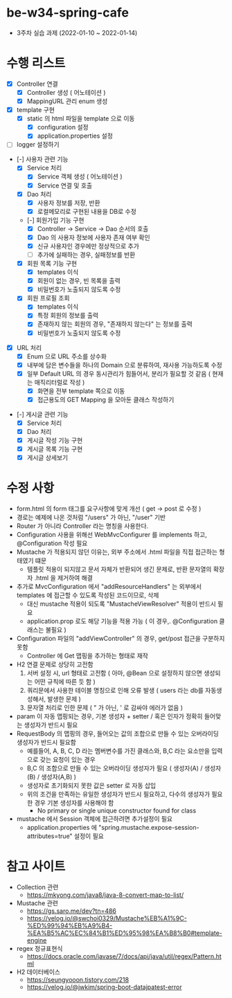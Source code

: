 # be-w34-spring-cafe
- 3주차 실습 과제 (2022-01-10 ~ 2022-01-14)

# 수행 리스트
- [x] Controller 연결
  - [x] Controller 생성 ( 어노테이션 )
  - [x] MappingURL 관리 enum 생성
- [x] template 구현
  - [x] static 의 html 파일을 template 으로 이동
    - [x] configuration 설정
    - [x] application.properties 설정
- [ ] logger 설정하기
- [-] 사용자 관련 기능
  - [x] Service 처리
    - [x] Service 객체 생성 ( 어노테이션 )
    - [x] Service 연결 및 호출
  - [x] Dao 처리
    - [x] 사용자 정보를 저장, 반환
    - [x] 로컬메모리로 구현된 내용을 DB로 수정
  - [-] 회원가입 기능 구현
    - [x] Controller -> Service -> Dao 순서의 호출
    - [x] Dao 의 사용자 정보에 사용자 존재 여부 확인
    - [x] 신규 사용자인 경우에만 정상적으로 추가
    - [ ] 추가에 실패하는 경우, 실패정보를 반환
  - [x] 회원 목록 기능 구현
    - [x] templates 이식
    - [x] 회원이 없는 경우, 빈 목록을 출력
    - [x] 비밀번호가 노출되지 않도록 수정
  - [x] 회원 프로필 조회
    - [x] templates 이식
    - [x] 특정 회원의 정보를 출력
    - [x] 존재하지 않는 회원의 경우, "존재하지 않는다" 는 정보를 출력
    - [x] 비밀번호가 노출되지 않도록 수정
- [x] URL 처리
  - [x] Enum 으로 URL 주소를 상수화
  - [x] 내부에 담은 변수들을 하나의 Domain 으로 분류하여, 재사용 가능하도록 수정
  - [x] 일부 Default URL 의 경우 동시관리가 힘들어서, 분리가 필요할 것 같음 ( 현재는 매직리터럴로 작성 )
    - [x] 화면을 전부 template 쪽으로 이동
    - [x] 접근용도의 GET Mapping 을 모아둔 클래스 작성하기
- [-] 게시글 관련 기능
  - [x] Service 처리
  - [x] Dao 처리
  - [x] 게시글 작성 기능 구현
  - [x] 게시글 목록 기능 구현
  - [x] 게시글 상세보기

# 수정 사항
- form.html 의 form 태그를 요구사항에 맞게 개선 ( get -> post 로 수정 )
- 경로는 예제에 나온 것처럼 "/users" 가 아닌, "/user" 기반
- Router 가 아니라 Controller 라는 명칭을 사용한다.
- Configuration 사용을 위해선 WebMvcConfigurer 를 implements 하고, @Configuration 작성 필요
- Mustache 가 적용되지 않던 이유는, 외부 주소에서 .html 파일을 직접 접근하는 형태였기 떄문
  - 템플릿 적용이 되지않고 문서 자체가 반환되어 생긴 문제로, 반환 문자열의 확장자 .html 을 제거하여 해결
- 추가로 MvcConfiguration 에서 "addResourceHandlers" 는 외부에서 templates 에 접근할 수 있도록 작성된 코드이므로, 삭제
  - 대신 mustache 적용이 되도록 "MustacheViewResolver" 적용이 반드시 필요 
  - application.prop 로도 해당 기능을 적용 가능 ( 이 경우,. @Configuration 클래스는 불필요 )
- Configuration 파일의 "addViewController" 의 경우, get/post 접근을 구분하지 못함
  - Controller 에 Get 맵핑을 추가하는 형태로 재작
- H2 연결 문제로 상당히 고전함
  1. 서버 설정 시, url 형태로 고전함 ( 아마, @Bean 으로 설정하지 않으면 생성되는 어떤 규칙에 따른 듯 함 )
  2. 쿼리문에서 사용한 테이블 명칭으로 인해 오류 발생 ( users 라는 db를 자동생성해서, 발생한 문제 )
  3. 문자열 처리로 인한 문제 ( " 가 아닌, ' 로 감싸야 에러가 없음 )
- param 이 자동 맵핑되는 경우, 기본 생성자 + setter / 혹은 인자가 정확히 들어맞는 생성자가 반드시 필요
- RequestBody 의 맵핑의 경우, 들어오는 값의 조합으로 만들 수 있는 오버라이딩 생성자가 반드시 필요함
  - 예를들어, A, B, C, D 라는 멤버변수를 가진 클래스와, B,C 라는 요소만을 입력으로 갖는 요청이 있는 경우
  - B,C 의 조합으로 만들 수 있는 오버라이딩 생성자가 필요 ( 생성자(A) / 생성자(B) / 생성자(A,B) )
  - 생성자로 초기화되지 못한 값은 setter 로 자동 삽입
  - 위의 조건을 만족하는 유일한 생성자가 반드시 필요하고, 다수의 생성자가 필요한 경우 기본 생성자를 사용해야 함
    - No primary or single unique constructor found for class
- mustache 에서 Session 객체에 접근하려면 추가설정이 필요
  - application.properties 에 "spring.mustache.expose-session-attributes=true" 설정이 필요

# 참고 사이트
- Collection 관련
  - https://mkyong.com/java8/java-8-convert-map-to-list/
- Mustache 관련
  - https://gs.saro.me/dev?tn=486
  - https://velog.io/@swchoi0329/Mustache%EB%A1%9C-%ED%99%94%EB%A9%B4-%EA%B5%AC%EC%84%B1%ED%95%98%EA%B8%B0#template-engine
- regex 정규표현식
  - https://docs.oracle.com/javase/7/docs/api/java/util/regex/Pattern.html
- H2 데이터베이스
  - https://seungyooon.tistory.com/218
  - https://velog.io/@jwkim/spring-boot-datajpatest-error
